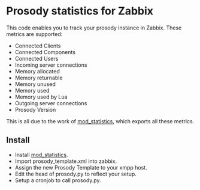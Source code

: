 # Prosody statistics for Zabbix

This code enables you to track your prosody instance in Zabbix. These metrics are supported:

* Connected Clients
* Connected Components
* Connected Users
* Incoming server connections
* Memory allocated
* Memory returnable
* Memory unused
* Memory used
* Memory used by Lua
* Outgoing server connections
* Prosody Version

This is all due to the work of [mod_statistics](https://code.google.com/p/prosody-modules/source/browse/mod_statistics/), which exports all these metrics.

## Install

* Install [mod_statistics](https://code.google.com/p/prosody-modules/source/browse/mod_statistics/).
* Import prosody_template.xml into zabbix.
* Assign the new Prosody Template to your xmpp host.
* Edit the head of prosody.py to reflect your setup.
* Setup a cronjob to call prosody.py.
